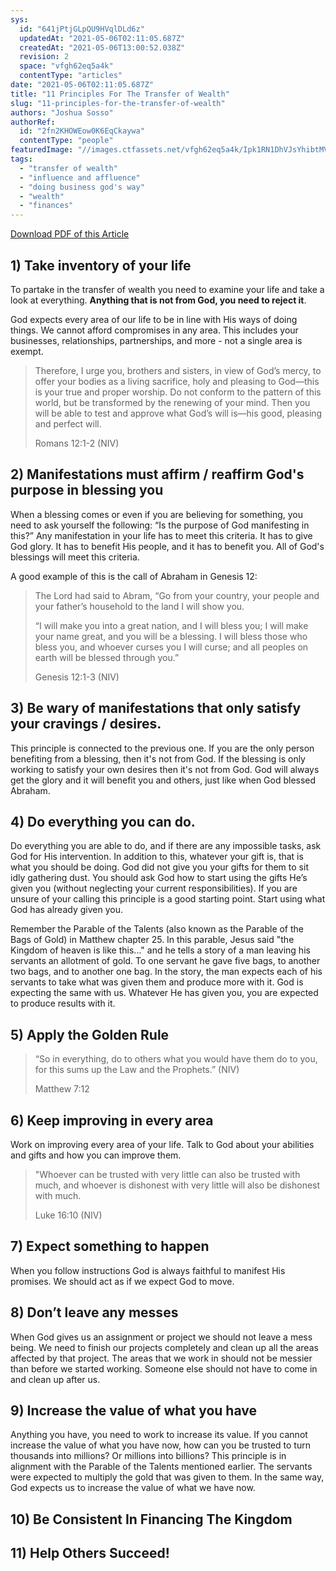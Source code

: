 ```yaml
---
sys:
  id: "641jPtjGLpQU9HVqlDLd6z"
  updatedAt: "2021-05-06T02:11:05.687Z"
  createdAt: "2021-05-06T13:00:52.038Z"
  revision: 2
  space: "vfgh62eq5a4k"
  contentType: "articles"
date: "2021-05-06T02:11:05.687Z"
title: "11 Principles For The Transfer of Wealth"
slug: "11-principles-for-the-transfer-of-wealth"
authors: "Joshua Sosso"
authorRef:
  id: "2fn2KHOWEow0K6EqCkaywa"
  contentType: "people"
featuredImage: "//images.ctfassets.net/vfgh62eq5a4k/Ipk1RN1DhVJsYhibtMVUi/b12ebf8a6d2413c0bdae245595f11b55/money-spread-out-resized.jpg"
tags:
  - "transfer of wealth"
  - "influence and affluence"
  - "doing business god's way"
  - "wealth"
  - "finances"
---
```


[Download PDF of this Article](//assets.ctfassets.net/vfgh62eq5a4k/3QtV57Eh3KvYvZDOlO1qSF/4dbded20cce87014a088a4eb5852ce8d/11_Principles_for_the_Transfer_of_Wealth_-_2021_Version.docx.pdf)

## 1) Take inventory of your life
To partake in the transfer of wealth you need to examine your life and take a look at everything. __Anything that is not from God, you need to reject it__.

God expects every area of our life to be in line with His ways of doing things. We cannot afford compromises in any area. This includes your businesses, relationships, partnerships, and more - not a single area is exempt.

> Therefore, I urge you, brothers and sisters, in view of God’s mercy, to offer your bodies as a living sacrifice, holy and pleasing to God—this is your true and proper worship. Do not conform to the pattern of this world, but be transformed by the renewing of your mind. Then you will be able to test and approve what God’s will is—his good, pleasing and perfect will.
> 
> Romans 12:1-2 (NIV)

## 2) Manifestations must affirm / reaffirm God's purpose in blessing you

When a blessing comes or even if you are believing for something, you need to ask yourself the following: “Is the purpose of God manifesting in this?” Any manifestation in your life has to meet this criteria. It has to give God glory. It has to benefit His people, and it has to benefit you. All of God's blessings will meet this criteria.

A good example of this is the call of Abraham in Genesis 12:

> The Lord had said to Abram, “Go from your country, your people and your father’s household to the land I will show you.
> 
> “I will make you into a great nation, and I will bless you; I will make your name great, and you will be a blessing. I will bless those who bless you, and whoever curses you I will curse; and all peoples on earth will be blessed through you.”
>
> Genesis 12:1-3 (NIV)

## 3) Be wary of manifestations that only satisfy your cravings / desires.

This principle is connected to the previous one. If you are the only person benefiting from a blessing, then it's not from God. If the blessing is only working to satisfy your own desires then it's not from God. God will always get the glory and it will benefit you and others, just like when God blessed Abraham.

## 4) Do everything you can do.

Do everything you are able to do, and if there are any impossible tasks, ask God for His intervention. In addition to this, whatever your gift is, that is what you should be doing. God did not give you your gifts for them to sit idly gathering dust. You should ask God how to start using the gifts He’s given you (without neglecting your current responsibilities). If you are unsure of your calling this principle is a good starting point. Start using what God has already given you.

Remember the Parable of the Talents (also known as the Parable of the Bags of Gold) in Matthew chapter 25. In this parable, Jesus said "the Kingdom of heaven is like this..." and he tells a story of a man leaving his servants an allotment of gold. To one servant he gave five bags, to another two bags, and to another one bag. In the story, the man expects each of his servants to take what was given them and produce more with it. God is expecting the same with us. Whatever He has given you, you are expected to produce results with it.

## 5) Apply the Golden Rule

> “So in everything, do to others what you would have them do to you, for this sums up the Law and the Prophets.” (NIV)
> 
> Matthew 7:12

## 6) Keep improving in every area

Work on improving every area of your life. Talk to God about your abilities and gifts and how you can improve them.

> "Whoever can be trusted with very little can also be trusted with much, and whoever is dishonest with very little will also be dishonest with much.
>
> Luke 16:10 (NIV)

## 7) Expect something to happen

When you follow instructions God is always faithful to manifest His promises. We should act as if we expect God to move.

## 8) Don’t leave any messes

When God gives us an assignment or project we should not leave a mess being. We need to finish our projects completely and clean up all the areas affected by that project. The areas that we work in should not be messier than before we started working. Someone else should not have to come in and clean up after us.

## 9) Increase the value of what you have

Anything you have, you need to work to increase its value. If you cannot increase the value of what you have now, how can you be trusted to turn thousands into millions? Or millions into billions? This principle is in alignment with the Parable of the Talents mentioned earlier. The servants were expected to multiply the gold that was given to them. In the same way, God expects us to increase the value of what we have now.

## 10) Be Consistent In Financing The Kingdom

## 11) Help Others Succeed!